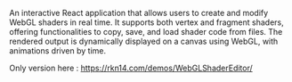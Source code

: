 An interactive React application that allows users to create and modify WebGL shaders in real time. 
It supports both vertex and fragment shaders, offering functionalities to copy, save, and load shader code from files. 
The rendered output is dynamically displayed on a canvas using WebGL, with animations driven by time.

Only version here : https://rkn14.com/demos/WebGLShaderEditor/